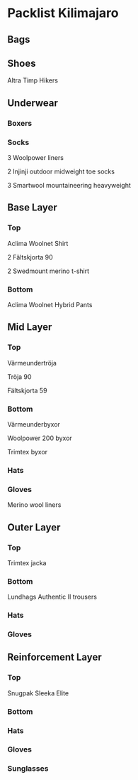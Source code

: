 # Packlist Kilimajaro

## Bags

## Shoes

Altra Timp Hikers

## Underwear

### Boxers

### Socks

3 Woolpower liners

2 Injinji outdoor midweight toe socks

3 Smartwool mountaineering heavyweight

## Base Layer

### Top

Aclima Woolnet Shirt

2 Fältskjorta 90

2 Swedmount merino t-shirt

### Bottom

Aclima Woolnet Hybrid Pants

## Mid Layer

### Top

Värmeundertröja

Tröja 90

Fältskjorta 59

### Bottom

Värmeunderbyxor

Woolpower 200 byxor

Trimtex byxor

### Hats

### Gloves

Merino wool liners

## Outer Layer

### Top

Trimtex jacka

### Bottom

Lundhags Authentic II trousers

### Hats

### Gloves

## Reinforcement Layer

### Top

Snugpak Sleeka Elite

### Bottom

### Hats

### Gloves

### Sunglasses
